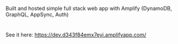 Built and hosted simple full stack web app with Amplify (DynamoDB, GraphQL, AppSync, Auth)
#
See it here: https://dev.d343f84emx7eyi.amplifyapp.com/
